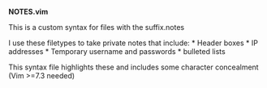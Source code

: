 **NOTES.vim**

This is a custom syntax for files with the suffix.notes

I use these filetypes to take private notes that include:
    * Header boxes
    * IP addresses
    * Temporary username and passwords
    * bulleted lists

This syntax file highlights these and includes some character concealment (Vim >=7.3 needed)
